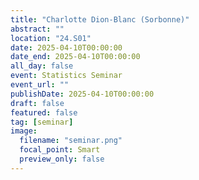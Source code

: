 ```yaml
---
title: "Charlotte Dion-Blanc (Sorbonne)"
abstract: ""
location: "24.S01"
date: 2025-04-10T00:00:00
date_end: 2025-04-10T00:00:00
all_day: false
event: Statistics Seminar
event_url: ""
publishDate: 2025-04-10T00:00:00
draft: false
featured: false
tag: [seminar]
image:
  filename: "seminar.png"
  focal_point: Smart
  preview_only: false
---
```

